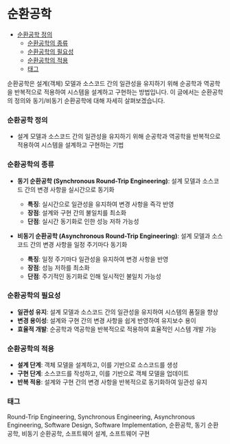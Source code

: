 # 순환공학

<!-- mtoc-start -->

- [순환공학 정의](#순환공학-정의)
  - [순환공학의 종류](#순환공학의-종류)
  - [순환공학의 필요성](#순환공학의-필요성)
  - [순환공학의 적용](#순환공학의-적용)
  - [태그](#태그)

<!-- mtoc-end -->

순환공학은 설계(객체) 모델과 소스코드 간의 일관성을 유지하기 위해 순공학과 역공학을 반복적으로 적용하여 시스템을 설계하고 구현하는 방법입니다. 이 글에서는 순환공학의 정의와 동기/비동기 순환공학에 대해 자세히 살펴보겠습니다.

### 순환공학 정의

- 설계 모델과 소스코드 간의 일관성을 유지하기 위해 순공학과 역공학을 반복적으로 적용하여 시스템을 설계하고 구현하는 기법

### 순환공학의 종류

- **동기 순환공학 (Synchronous Round-Trip Engineering)**: 설계 모델과 소스코드 간의 변경 사항을 실시간으로 동기화

  - **특징**: 실시간으로 일관성을 유지하여 변경 사항을 즉각 반영
  - **장점**: 설계와 구현 간의 불일치를 최소화
  - **단점**: 실시간 동기화로 인한 성능 저하 가능성

- **비동기 순환공학 (Asynchronous Round-Trip Engineering)**: 설계 모델과 소스코드 간의 변경 사항을 일정 주기마다 동기화
  - **특징**: 일정 주기마다 일관성을 유지하여 변경 사항을 반영
  - **장점**: 성능 저하를 최소화
  - **단점**: 주기적인 동기화로 인해 일시적인 불일치 가능성

### 순환공학의 필요성

- **일관성 유지**: 설계 모델과 소스코드 간의 일관성을 유지하여 시스템의 품질을 향상
- **변경 용이성**: 설계와 구현 간의 변경 사항을 쉽게 반영하여 유지보수 용이
- **효율적 개발**: 순공학과 역공학을 반복적으로 적용하여 효율적인 시스템 개발 가능

### 순환공학의 적용

- **설계 단계**: 객체 모델을 설계하고, 이를 기반으로 소스코드를 생성
- **구현 단계**: 소스코드를 작성하고, 이를 기반으로 객체 모델을 업데이트
- **반복 적용**: 설계와 구현 간의 변경 사항을 반복적으로 동기화하여 일관성 유지

### 태그

Round-Trip Engineering, Synchronous Engineering, Asynchronous Engineering, Software Design, Software Implementation, 순환공학, 동기 순환공학, 비동기 순환공학, 소프트웨어 설계, 소프트웨어 구현
